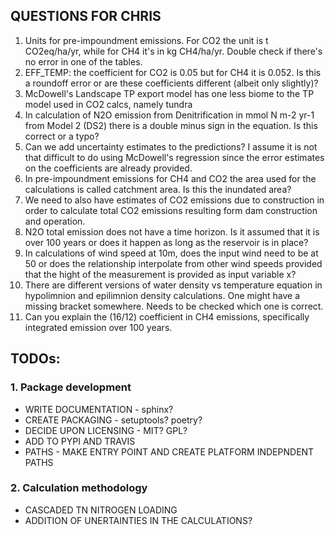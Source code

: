 ## QUESTIONS FOR CHRIS

1. Units for pre-impoundment emissions. For CO2 the unit is t CO2eq/ha/yr, while for CH4 it's in  kg CH4/ha/yr. Double check if there's no error in one of the tables.
2. EFF_TEMP: the coefficient for CO2 is 0.05 but for CH4 it is 0.052. Is this a roundoff error or are these coefficients different (albeit only slightly)?
3. McDowell's Landscape TP export model has one less biome to the TP model used in CO2 calcs, namely tundra
4. In calculation of N2O emission from Denitrification in mmol N m-2 yr-1 from Model 2 (DS2) there is a double minus sign in the equation. Is this correct or a typo?
5. Can we add uncertainty estimates to the predictions? I assume it is not
that difficult to do using McDowell's regression since the error estimates on
the coefficients are already provided.
6. In pre-impoundment emissions for CH4 and CO2 the area used for the calculations is called catchment area. Is this the inundated area?
7. We need to also have estimates of CO2 emissions due to construction in order to calculate total CO2 emissions resulting form dam construction and operation.
8. N2O total emission does not have a time horizon. Is it assumed that it is over 100 years or does it happen as long as the reservoir is in place?
9. In calculations of wind speed at 10m, does the input wind need to be at 50 or does the relationship interpolate from other wind speeds provided that the hight of the measurement is provided as input variable x?
10. There are different versions of water density vs temperature equation in hypolimnion and epilimnion density calculations. One might have a missing bracket somewhere. Needs to be checked which one is correct.
11. Can you explain the (16/12) coefficient in CH4 emissions, specifically integrated emission over 100 years.


## TODOs:
### 1. Package development
* WRITE DOCUMENTATION - sphinx?
* CREATE PACKAGING - setuptools? poetry?
* DECIDE UPON LICENSING - MIT? GPL?
* ADD TO PYPI AND TRAVIS
* PATHS - MAKE ENTRY POINT AND CREATE PLATFORM INDEPNDENT PATHS
### 2. Calculation methodology
* CASCADED TN NITROGEN LOADING
* ADDITION OF UNERTAINTIES IN THE CALCULATIONS?
